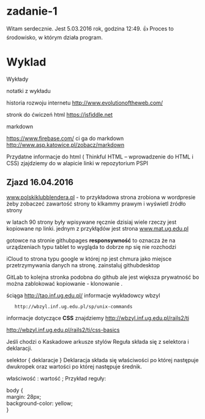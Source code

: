 # zadanie-1

Witam serdecznie. Jest 5.03.2016 rok, godzina 12:49. :+1: 
Proces to środowisko, w którym działa program. 

# Wyklad
Wykłady

notatki z wykładu

historia rozwoju internetu http://www.evolutionoftheweb.com/

stronk do ćwiczeń html https://jsfiddle.net


markdown

https://www.firebase.com/
ci
ga do markdown   http://www.asp.katowice.pl/zobacz/markdown

Przydatne informacje do html ( Thinkful HTML – wprowadzenie do HTML i CSS) zjajdziemy do w alapicie linki w repozytorium PSPI 
 ## Zjazd 16.04.2016
  www.polskiklubblendera.pl - to przykładowa strona zrobiona w wordpresie
  żeby zobaczeć zawartość strony to klkammy prawym i wyświetl źródło strony 
  
  w latach 90 strony były wpisywane ręcznie dzisiaj wiele rzeczy jest kopiowane np linki. 
  jednym z przykłądów jest strona www.mat.ug.edu.pl

gotowce na stronie  githubpages
**responsywność** to oznacza że na urządzeniach typu tablet to wygląda to dobrze np się nie rozchodzi

iCloud to strona typu google w której np jest chmura jako miejsce przetrzymywania danych na stronę. 
zainstaluj githubdesktop 

GitLab to kolejna stronka podobna do github ale jest większa prywatność bo można zablokować kopiowanie - klonowanie . 


ściąga
        http://tao.inf.ug.edu.pl/ informacje wykładowcy wbzyl 
        
       http://wbzyl.inf.ug.edu.pl/sp/unix-commands
       
       
 informacje dotyczące **CSS** znajdziemy  <http://wbzyl.inf.ug.edu.pl/rails2/ti>
 
<http://wbzyl.inf.ug.edu.pl/rails2/ti/css-basics>


Jeśli chodzi o Kaskadowe arkusze stylów
Reguła składa się z selektora i deklaracji.

selektor { deklaracje }
Deklaracja składa się właściwości po której następuje dwukropek oraz wartości po której następuje średnik.

właściwość :  wartość ;
Przykład reguły:

body {  
  margin: 28px;  
  background-color: yellow;  
}  
 

